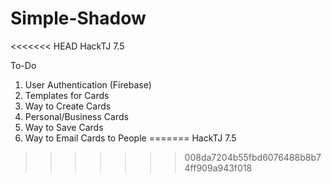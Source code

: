 # Simple-Shadow
<<<<<<< HEAD
 HackTJ 7.5 

To-Do
1. User Authentication (Firebase)
2. Templates for Cards
3. Way to Create Cards
4. Personal/Business Cards
5. Way to Save Cards
6. Way to Email Cards to People
=======
 HackTJ 7.5

 
>>>>>>> 008da7204b55fbd6076488b8b74ff909a943f018
